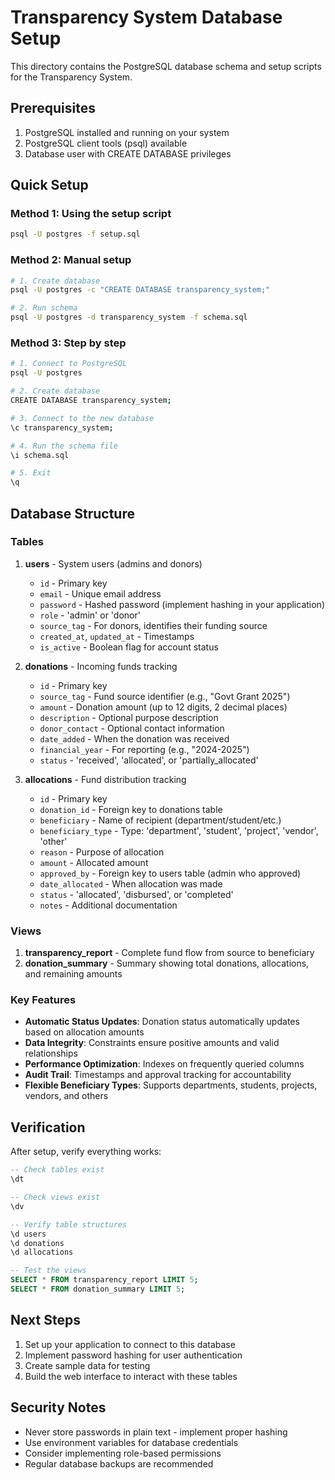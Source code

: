 # Transparency System Database Setup

This directory contains the PostgreSQL database schema and setup scripts for the Transparency System.

## Prerequisites

1. PostgreSQL installed and running on your system
2. PostgreSQL client tools (psql) available
3. Database user with CREATE DATABASE privileges

## Quick Setup

### Method 1: Using the setup script
```bash
psql -U postgres -f setup.sql
```

### Method 2: Manual setup
```bash
# 1. Create database
psql -U postgres -c "CREATE DATABASE transparency_system;"

# 2. Run schema
psql -U postgres -d transparency_system -f schema.sql
```

### Method 3: Step by step
```bash
# 1. Connect to PostgreSQL
psql -U postgres

# 2. Create database
CREATE DATABASE transparency_system;

# 3. Connect to the new database
\c transparency_system;

# 4. Run the schema file
\i schema.sql

# 5. Exit
\q
```

## Database Structure

### Tables

1. **users** - System users (admins and donors)
   - `id` - Primary key
   - `email` - Unique email address
   - `password` - Hashed password (implement hashing in your application)
   - `role` - 'admin' or 'donor'
   - `source_tag` - For donors, identifies their funding source
   - `created_at`, `updated_at` - Timestamps
   - `is_active` - Boolean flag for account status

2. **donations** - Incoming funds tracking
   - `id` - Primary key
   - `source_tag` - Fund source identifier (e.g., "Govt Grant 2025")
   - `amount` - Donation amount (up to 12 digits, 2 decimal places)
   - `description` - Optional purpose description
   - `donor_contact` - Optional contact information
   - `date_added` - When the donation was received
   - `financial_year` - For reporting (e.g., "2024-2025")
   - `status` - 'received', 'allocated', or 'partially_allocated'

3. **allocations** - Fund distribution tracking
   - `id` - Primary key
   - `donation_id` - Foreign key to donations table
   - `beneficiary` - Name of recipient (department/student/etc.)
   - `beneficiary_type` - Type: 'department', 'student', 'project', 'vendor', 'other'
   - `reason` - Purpose of allocation
   - `amount` - Allocated amount
   - `approved_by` - Foreign key to users table (admin who approved)
   - `date_allocated` - When allocation was made
   - `status` - 'allocated', 'disbursed', or 'completed'
   - `notes` - Additional documentation

### Views

1. **transparency_report** - Complete fund flow from source to beneficiary
2. **donation_summary** - Summary showing total donations, allocations, and remaining amounts

### Key Features

- **Automatic Status Updates**: Donation status automatically updates based on allocation amounts
- **Data Integrity**: Constraints ensure positive amounts and valid relationships
- **Performance Optimization**: Indexes on frequently queried columns
- **Audit Trail**: Timestamps and approval tracking for accountability
- **Flexible Beneficiary Types**: Supports departments, students, projects, vendors, and others

## Verification

After setup, verify everything works:

```sql
-- Check tables exist
\dt

-- Check views exist
\dv

-- Verify table structures
\d users
\d donations
\d allocations

-- Test the views
SELECT * FROM transparency_report LIMIT 5;
SELECT * FROM donation_summary LIMIT 5;
```

## Next Steps

1. Set up your application to connect to this database
2. Implement password hashing for user authentication
3. Create sample data for testing
4. Build the web interface to interact with these tables

## Security Notes

- Never store passwords in plain text - implement proper hashing
- Use environment variables for database credentials
- Consider implementing role-based permissions
- Regular database backups are recommended